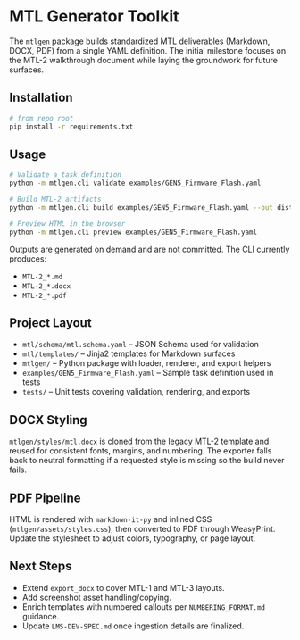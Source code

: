 # MTL Generator Toolkit

The `mtlgen` package builds standardized MTL deliverables (Markdown, DOCX, PDF) from a single YAML definition. The initial milestone focuses on the MTL-2 walkthrough document while laying the groundwork for future surfaces.

## Installation

```bash
# from repo root
pip install -r requirements.txt
```

## Usage

```bash
# Validate a task definition
python -m mtlgen.cli validate examples/GEN5_Firmware_Flash.yaml

# Build MTL-2 artifacts
python -m mtlgen.cli build examples/GEN5_Firmware_Flash.yaml --out dist/GEN5_Firmware_Flash/

# Preview HTML in the browser
python -m mtlgen.cli preview examples/GEN5_Firmware_Flash.yaml
```

Outputs are generated on demand and are not committed. The CLI currently produces:

- `MTL-2_*.md`
- `MTL-2_*.docx`
- `MTL-2_*.pdf`

## Project Layout

- `mtl/schema/mtl.schema.yaml` – JSON Schema used for validation
- `mtl/templates/` – Jinja2 templates for Markdown surfaces
- `mtlgen/` – Python package with loader, renderer, and export helpers
- `examples/GEN5_Firmware_Flash.yaml` – Sample task definition used in tests
- `tests/` – Unit tests covering validation, rendering, and exports

## DOCX Styling

`mtlgen/styles/mtl.docx` is cloned from the legacy MTL-2 template and reused for consistent fonts, margins, and numbering. The exporter falls back to neutral formatting if a requested style is missing so the build never fails.

## PDF Pipeline

HTML is rendered with `markdown-it-py` and inlined CSS (`mtlgen/assets/styles.css`), then converted to PDF through WeasyPrint. Update the stylesheet to adjust colors, typography, or page layout.

## Next Steps

- Extend `export_docx` to cover MTL-1 and MTL-3 layouts.
- Add screenshot asset handling/copying.
- Enrich templates with numbered callouts per `NUMBERING_FORMAT.md` guidance.
- Update `LMS-DEV-SPEC.md` once ingestion details are finalized.
